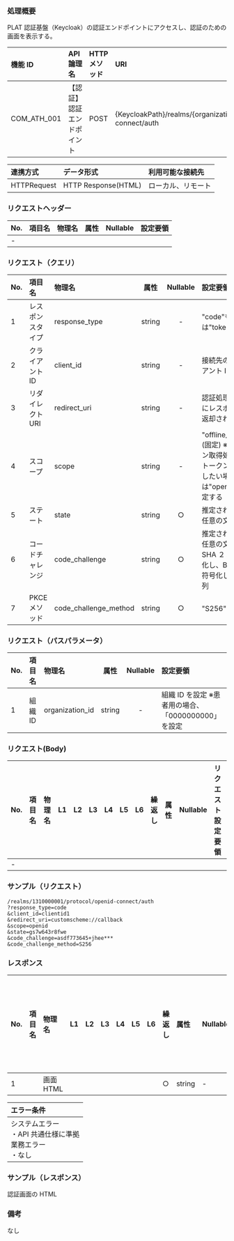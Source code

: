 ### 処理概要

PLAT 認証基盤（Keycloak）の認証エンドポイントにアクセスし、認証のための画面を表示する。

| 機能 ID     | API 論理名                 | HTTP メソッド | URI                                                                       |
| :---------- | :------------------------- | :------------ | :------------------------------------------------------------------------ |
| COM_ATH_001 | 【認証】認証エンドポイント | POST          | {KeycloakPath}/realms/{organization_id}/protocol/openid-connect/auth |

| 連携方式    | データ形式          | 利用可能な接続先   |
| :---------- | :------------------ | :----------------- |
| HTTPRequest | HTTP Response(HTML) | ローカル、リモート |

### リクエストヘッダー

| No. | 項目名 | 物理名 | 属性 | Nullable | 設定要領 |
| :-- | :----- | :----- | :--: | :------: | :------- |
| -   |        |        |      |          |          |

### リクエスト（クエリ）

| No. | 項目名           | 物理名                |  属性  | Nullable | 設定要領                                                                                   |
| :-- | :--------------- | :-------------------- | :----: | :------: | :----------------------------------------------------------------------------------------- |
| 1   | レスポンスタイプ | response_type         | string |    -     | "code"もしくは"token"を設定                                                                |
| 2   | クライアント ID  | client_id             | string |    -     | 接続先のクライアント ID を設定                                                             |
| 3   | リダイレクト URI | redirect_uri          | string |    -     | 認証処理完了後にレスポンスが返却される URI                                                 |
| 4   | スコープ         | scope                 | string |    -     | "offline_access"(固定) ※トークン取得処理で ID トークンも取得したい場合は"openid"を設定する |
| 5   | ステート         | state                 | string |    ○     | 推定されにくい任意の文字列                                                                 |
| 6   | コードチャレンジ | code_challenge        | string |    ○     | 推定されにくい任意の文字列を SHA ２５６暗号化し、Base64 符号化した文字列                   |
| 7   | PKCE メソッド    | code_challenge_method | string |    ○     | "S256"(固定)                                                                               |

### リクエスト（パスパラメータ）

| No. | 項目名  | 物理名          |  属性  | Nullable | 設定要領                                           |
| :-- | :------ | :-------------- | :----: | :------: | :------------------------------------------------- |
| 1   | 組織 ID | organization_id | string |    -     | 組織 ID を設定 ※患者用の場合、「0000000000」を設定 |

### リクエスト(Body)

| No. | 項目名 | 物理名 | L1  | L2  | L3  | L4  | L5  | L6  | 繰返し | 属性 | Nullable | リクエスト設定要領 |
| :-- | :----- | :----- | :-: | :-: | :-: | :-: | :-: | :-: | :----- | :--- | :------- | :----------------- |
| -   |        |        |     |     |     |     |     |     |        |      |          |                    |

### サンプル（リクエスト）

```
/realms/1310000001/protocol/openid-connect/auth
?response_type=code
&client_id=clientid1
&redirect_uri=customscheme://callback
&scope=openid
&state=gs7w643r8fwe
&code_challenge=asdf773645+jhee***
&code_challenge_method=S256
```

### レスポンス

| No. | 項目名 | 物理名    | L1  | L2  | L3  | L4  | L5  | L6  | 繰返し | 属性   | Nullable | レスポンス設定要領 |
| :-- | :----- | :-------- | :-: | :-: | :-: | :-: | :-: | :-: | :----- | :----- | :------- | :----------------- |
| 1   |        | 画面 HTML |     |     |     |     |     |     | ○      | string | -        |                    |

| エラー条件                                                        |
| :---------------------------------------------------------------- |
| システムエラー<br/>・API 共通仕様に準拠<br/>業務エラー<br/>・なし |

### サンプル（レスポンス）

認証画面の HTML

### 備考

なし
